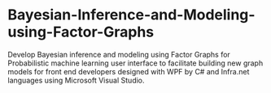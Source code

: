 # Bayesian-Inference-and-Modeling-using-Factor-Graphs
Develop Bayesian inference and modeling using Factor Graphs for Probabilistic machine learning user interface to facilitate building new graph models for front end developers designed with WPF by C# and Infra.net languages using Microsoft Visual Studio.
